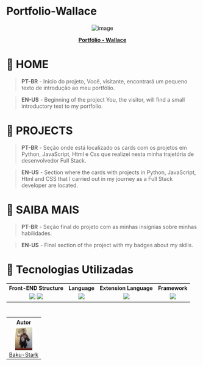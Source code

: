 # Portfolio-Wallace

<div align="center">

![image](https://user-images.githubusercontent.com/103138773/205184336-fbec17a6-2042-44e4-b358-e4e9d980c57d.png)

**[Portfólio - Wallace](https://baku-stark.github.io/Portfolio-Wallace/indexBaku.html)**

</div>

#

# 👾 HOME

> **PT-BR** - Inicio do projeto, Você, visitante, encontrará um pequeno texto de introdução ao meu portfólio.

> **EN-US** - Beginning of the project You, the visitor, will find a small introductory text to my portfolio.

#

# 👾 PROJECTS

> **PT-BR** - Seção onde está localizado os cards com os projetos em Python, JavaScript, Html e Css que realizei nesta minha trajetória de desenvolvedor Full Stack.

> **EN-US** - Section where the cards with projects in Python, JavaScript, Html and CSS that I carried out in my journey as a Full Stack developer are located.

#

# 👾 SAIBA MAIS

> **PT-BR** - Seção final do projeto com as minhas insígnias sobre minhas habilidades.

> **EN-US** - Final section of the project with my badges about my skills.

#

# 👾 Tecnologias Utilizadas

<table>
    <tr>
        <th columnspan=2>Front-END Structure</th>
        <th columnspan=1>Language</th>
        <th columnspan=1>Extension Language</th>
        <th columnspan=1>Framework</th>
    </tr>
    <tr align="center">
        <td>
            <img width="50" src="https://cdn.jsdelivr.net/gh/devicons/devicon/icons/html5/html5-plain.svg"/>
            <img width="50" src="https://cdn.jsdelivr.net/gh/devicons/devicon/icons/css3/css3-plain.svg"/>
        </td>
        <td>
            <img width="50" src="https://cdn.jsdelivr.net/gh/devicons/devicon/icons/javascript/javascript-original.svg"/>
        </td>
        <td>
            <img width="65" src="https://cdn.jsdelivr.net/gh/devicons/devicon/icons/sass/sass-original.svg"/>
        </td>
        <td>
            <img width="65" src="https://cdn.jsdelivr.net/gh/devicons/devicon/icons/bootstrap/bootstrap-plain.svg"/>
        </td>
    </tr>
</table>

#

<table>
    <tr align="center">
        <th>Autor</th>
    </tr>
    <tr align="center">
        <td>
            <img height="60" src="configPort/portimagens/wallace.jpg">
            <br>
            <a href="https://github.com/Baku-Stark">Baku-Stark</a>
        </td>
    </tr>
</table>
